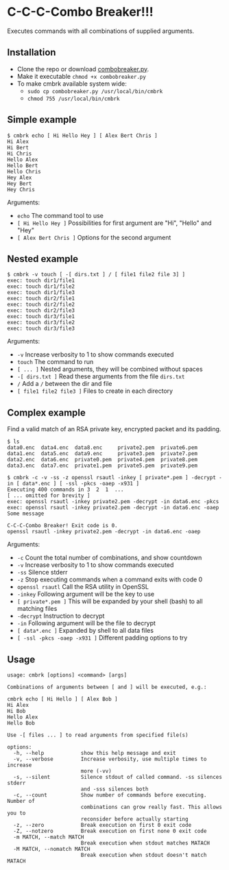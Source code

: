 # C-C-C-Combo Breaker!!!

Executes commands with all combinations of supplied arguments.

## Installation
- Clone the repo or download [combobreaker.py](https://raw.githubusercontent.com/qistoph/ComboBreaker/master/combobreaker.py).
- Make it executable `chmod +x combobreaker.py`
- To make cmbrk available system wide:
  - `sudo cp combobreaker.py /usr/local/bin/cmbrk`
  - `chmod 755 /usr/local/bin/cmbrk`

## Simple example
```
$ cmbrk echo [ Hi Hello Hey ] [ Alex Bert Chris ]
Hi Alex
Hi Bert
Hi Chris
Hello Alex
Hello Bert
Hello Chris
Hey Alex
Hey Bert
Hey Chris
```

Arguments:
- `echo` The command tool to use
- `[ Hi Hello Hey ]` Possibilities for first argument are "Hi", "Hello" and "Hey"
- `[ Alex Bert Chris ]` Options for the second argument

## Nested example
```
$ cmbrk -v touch [ -[ dirs.txt ] / [ file1 file2 file 3] ]
exec: touch dir1/file1
exec: touch dir1/file2
exec: touch dir1/file3
exec: touch dir2/file1
exec: touch dir2/file2
exec: touch dir2/file3
exec: touch dir3/file1
exec: touch dir3/file2
exec: touch dir3/file3
```

Arguments:
- `-v` Increase verbosity to 1 to show commands executed
- `touch` The command to run
- `[ ... ]` Nested arguments, they will be combined without spaces
- `-[ dirs.txt ]` Read these arguments from the file `dirs.txt`
- `/` Add a `/` between the dir and file
- `[ file1 file2 file3 ]` Files to create in each directory

## Complex example
Find a valid match of an RSA private key, encrypted packet and its padding.

```
$ ls
data0.enc  data4.enc  data8.enc     private2.pem  private6.pem
data1.enc  data5.enc  data9.enc     private3.pem  private7.pem
data2.enc  data6.enc  private0.pem  private4.pem  private8.pem
data3.enc  data7.enc  private1.pem  private5.pem  private9.pem

$ cmbrk -c -v -ss -z openssl rsautl -inkey [ private*.pem ] -decrypt -in [ data*.enc ] [ -ssl -pkcs -oaep -x931 ]
Executing 400 commands in 3  2  1  ...
[ ... omitted for brevity ]
exec: openssl rsautl -inkey private2.pem -decrypt -in data6.enc -pkcs
exec: openssl rsautl -inkey private2.pem -decrypt -in data6.enc -oaep
Some message

C-C-C-Combo Breaker! Exit code is 0.
openssl rsautl -inkey private2.pem -decrypt -in data6.enc -oaep
```

Arguments:
- `-c` Count the total number of combinations, and show countdown
- `-v` Increase verbosity to 1 to show commands executed
- `-ss` Silence stderr
- `-z` Stop executing commands when a command exits with code 0
- `openssl rsautl` Call the RSA utility in OpenSSL
- `-inkey` Following argument will be the key to use
- `[ private*.pem ]` This will be expanded by your shell (bash) to all matching files
- `-decrypt` Instruction to decrypt
- `-in` Following argument will be the file to decrypt
- `[ data*.enc ]` Expanded by shell to all data files
- `[ -ssl -pkcs -oaep -x931 ]` Different padding options to try

## Usage
```
usage: cmbrk [options] <command> [args]

Combinations of arguments between [ and ] will be executed, e.g.:

cmbrk echo [ Hi Hello ] [ Alex Bob ]
Hi Alex
Hi Bob
Hello Alex
Hello Bob

Use -[ files ... ] to read arguments from specified file(s)

options:
  -h, --help            show this help message and exit
  -v, --verbose         Increase verbosity, use multiple times to increase
                        more (-vv)
  -s, --silent          Silence stdout of called command. -ss silences stderr
                        and -sss silences both
  -c, --count           Show number of commands before executing. Number of
                        combinations can grow really fast. This allows you to
                        reconsider before actually starting
  -z, --zero            Break execution on first 0 exit code
  -Z, --notzero         Break execution on first none 0 exit code
  -m MATCH, --match MATCH
                        Break execution when stdout matches MATACH
  -M MATCH, --nomatch MATCH
                        Break execution when stdout doesn't match MATACH
```
